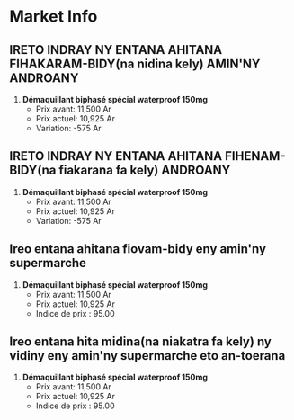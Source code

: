 # Market Info

## IRETO INDRAY NY ENTANA AHITANA FIHAKARAM-BIDY(na nidina kely) AMIN'NY ANDROANY

1. **Démaquillant biphasé spécial waterproof 150mg**
   - Prix avant: 11,500 Ar
   - Prix actuel: 10,925 Ar
   - Variation: -575 Ar

## IRETO INDRAY NY ENTANA AHITANA FIHENAM-BIDY(na fiakarana fa kely) ANDROANY

1. **Démaquillant biphasé spécial waterproof 150mg**
   - Prix avant: 11,500 Ar
   - Prix actuel: 10,925 Ar
   - Variation: -575 Ar

## Ireo entana ahitana fiovam-bidy eny amin'ny supermarche

1. **Démaquillant biphasé spécial waterproof 150mg**
   - Prix avant: 11,500 Ar
   - Prix actuel: 10,925 Ar
   - Indice de prix : 95.00

## Ireo entana hita midina(na niakatra fa kely) ny vidiny eny amin'ny supermarche eto an-toerana

1. **Démaquillant biphasé spécial waterproof 150mg**
   - Prix avant: 11,500 Ar
   - Prix actuel: 10,925 Ar
   - Indice de prix : 95.00

